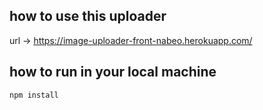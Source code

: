 ## how to use this uploader

url -> https://image-uploader-front-nabeo.herokuapp.com/

## how to run in your local machine

`npm install`
